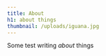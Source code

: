 ```yaml
---
title: About
h1: about things
thumbnail: /uploads/iguana.jpg
---
```

Some test writing *about* things